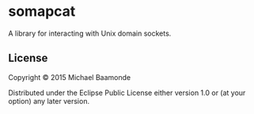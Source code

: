 # somapcat

A library for interacting with Unix domain sockets.

## License

Copyright © 2015 Michael Baamonde

Distributed under the Eclipse Public License either version 1.0 or (at
your option) any later version.
